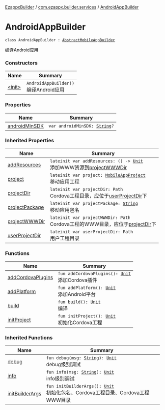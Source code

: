 [EzappxBuilder](../../index.md) / [com.ezappx.builder.services](../index.md) / [AndroidAppBuilder](./index.md)

# AndroidAppBuilder

`class AndroidAppBuilder : `[`AbstractMobileAppBuilder`](../-abstract-mobile-app-builder/index.md)

编译Android应用

### Constructors

| Name | Summary |
|---|---|
| [&lt;init&gt;](-init-.md) | `AndroidAppBuilder()`<br>编译Android应用 |

### Properties

| Name | Summary |
|---|---|
| [androidMinSDK](android-min-s-d-k.md) | `var androidMinSDK: `[`String`](https://kotlinlang.org/api/latest/jvm/stdlib/kotlin/-string/index.html)`?` |

### Inherited Properties

| Name | Summary |
|---|---|
| [addResources](../-abstract-mobile-app-builder/add-resources.md) | `lateinit var addResources: () -> `[`Unit`](https://kotlinlang.org/api/latest/jvm/stdlib/kotlin/-unit/index.html)<br>添加WWW资源到[projectWWWDir](../-abstract-mobile-app-builder/project-w-w-w-dir.md) |
| [project](../-abstract-mobile-app-builder/project.md) | `lateinit var project: `[`MobileAppProject`](../../com.ezappx.builder.models/-mobile-app-project/index.md)<br>移动应用工程 |
| [projectDir](../-abstract-mobile-app-builder/project-dir.md) | `lateinit var projectDir: Path`<br>Cordova工程目录，应位于[userProjectDir](../-abstract-mobile-app-builder/user-project-dir.md)下 |
| [projectPackage](../-abstract-mobile-app-builder/project-package.md) | `lateinit var projectPackage: `[`String`](https://kotlinlang.org/api/latest/jvm/stdlib/kotlin/-string/index.html)<br>移动应用包名 |
| [projectWWWDir](../-abstract-mobile-app-builder/project-w-w-w-dir.md) | `lateinit var projectWWWDir: Path`<br>Cordova工程的WWW目录，应位于[projectDir](../-abstract-mobile-app-builder/project-dir.md)下 |
| [userProjectDir](../-abstract-mobile-app-builder/user-project-dir.md) | `lateinit var userProjectDir: Path`<br>用户工程目录 |

### Functions

| Name | Summary |
|---|---|
| [addCordovaPlugins](add-cordova-plugins.md) | `fun addCordovaPlugins(): `[`Unit`](https://kotlinlang.org/api/latest/jvm/stdlib/kotlin/-unit/index.html)<br>添加Cordova插件 |
| [addPlatform](add-platform.md) | `fun addPlatform(): `[`Unit`](https://kotlinlang.org/api/latest/jvm/stdlib/kotlin/-unit/index.html)<br>添加Android平台 |
| [build](build.md) | `fun build(): `[`Unit`](https://kotlinlang.org/api/latest/jvm/stdlib/kotlin/-unit/index.html)<br>编译 |
| [initProject](init-project.md) | `fun initProject(): `[`Unit`](https://kotlinlang.org/api/latest/jvm/stdlib/kotlin/-unit/index.html)<br>初始化Cordova工程 |

### Inherited Functions

| Name | Summary |
|---|---|
| [debug](../-abstract-mobile-app-builder/debug.md) | `fun debug(msg: `[`String`](https://kotlinlang.org/api/latest/jvm/stdlib/kotlin/-string/index.html)`): `[`Unit`](https://kotlinlang.org/api/latest/jvm/stdlib/kotlin/-unit/index.html)<br>debug级别调试 |
| [info](../-abstract-mobile-app-builder/info.md) | `fun info(msg: `[`String`](https://kotlinlang.org/api/latest/jvm/stdlib/kotlin/-string/index.html)`): `[`Unit`](https://kotlinlang.org/api/latest/jvm/stdlib/kotlin/-unit/index.html)<br>info级别调试 |
| [initBuilderArgs](../-abstract-mobile-app-builder/init-builder-args.md) | `fun initBuilderArgs(): `[`Unit`](https://kotlinlang.org/api/latest/jvm/stdlib/kotlin/-unit/index.html)<br>初始化包名、Cordova工程目录、Cordova工程WWW目录 |

